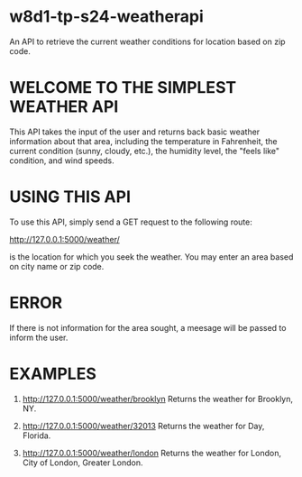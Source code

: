 # w8d1-tp-s24-weatherapi

An API to retrieve the current weather conditions for location based on zip code.

# WELCOME TO THE SIMPLEST WEATHER API

This API takes the input of the user and returns back basic weather information about that area, including the temperature in Fahrenheit, the current condition (sunny, cloudy, etc.), the humidity level, the "feels like" condition, and wind speeds.

# USING THIS API

To use this API, simply send a GET request to the following route:

http://127.0.0.1:5000/weather/<area>

<area> is the location for which you seek the weather. You may enter an area based on city name or zip code.

# ERROR

If there is not information for the area sought, a meesage will be passed to inform the user.

# EXAMPLES

1. http://127.0.0.1:5000/weather/brooklyn
   Returns the weather for Brooklyn, NY.

2. http://127.0.0.1:5000/weather/32013
   Returns the weather for Day, Florida.

3. http://127.0.0.1:5000/weather/london
   Returns the weather for London, City of London, Greater London.
